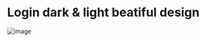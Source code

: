 # Login dark & light beatiful design

![image](https://user-images.githubusercontent.com/92840891/202052976-fedd057b-95d1-4fa2-91ee-abc3c9907482.png)
